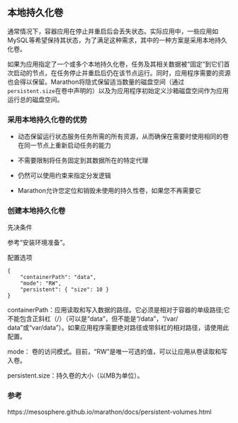 ## 本地持久化卷

通常情况下，容器应用在停止并重启后会丢失状态。实际应用中，一些应用如MySQL等希望保持其状态，为了满足这种需求，其中的一种方案是采用本地持久化卷。

如果为应用指定了一个或多个本地持久化卷，任务及其相关数据被“固定”到它们首次启动的节点，在任务停止并重启后仍在该节点运行。同时，应用程序需要的资源也会得以保留。Marathon将隐式保留适当数量的磁盘空间（通过`persistent.size`在卷中声明的）以及为应用程序初始定义沙箱磁盘空间作为应用运行总的磁盘空间。

### 采用本地持久化卷的优势

* 动态保留运行状态服务任务所需的所有资源，从而确保在需要时使用相同的卷在同一节点上重新启动任务的能力

* 不需要限制将任务固定到其数据所在的特定代理

* 仍然可以使用约束来指定分发逻辑

* Marathon允许您定位和销毁未使用的持久性卷，如果您不再需要它


### 创建本地持久化卷

先决条件

参考“安装环境准备”。

配置选项

```
{ 
    "containerPath": "data", 
    "mode": "RW", 
    "persistent": { "size": 10 }
}
```

containerPath：应用读取和写入数据的路径。它必须是相对于容器的单级路径;它不能包含正斜杠（\/）（可以是“data”，但不能是“\/data”，“\/var\/ data”或“var\/data”）。如果应用程序需要绝对路径或带斜杠的相对路径，请使用此配置。

mode： 卷的访问模式。目前，“RW”是唯一可选的值，可以让应用从卷读取和写入卷。

persistent.size：持久卷的大小（以MB为单位）。



### 参考

https:\/\/mesosphere.github.io\/marathon\/docs\/persistent-volumes.html

